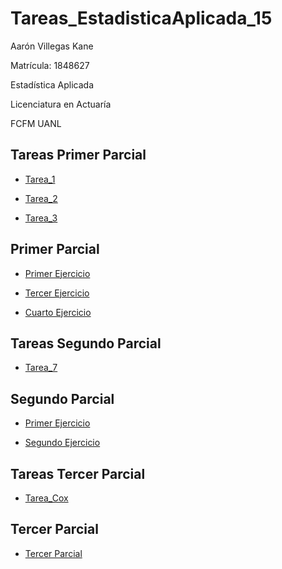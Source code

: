 # Tareas_EstadisticaAplicada_15

Aarón Villegas Kane

Matrícula: 1848627

Estadística Aplicada

Licenciatura en Actuaría

FCFM UANL

## Tareas Primer Parcial

- [Tarea_1](https://github.com/aaron-v-kane/Tareas_EstadisticaAplicada_15/blob/main/AVK_1848627_EstadisticaAplicadaG51_tarea1.ipynb)

- [Tarea_2](https://github.com/aaron-v-kane/Tareas_EstadisticaAplicada_15/blob/main/AVK_1848627_EstadisticaAplicadaG51_tarea2.ipynb)

- [Tarea_3](https://github.com/aaron-v-kane/Tareas_EstadisticaAplicada_15/blob/main/AVK_1848627_EstadisticaAplicadaG51_tarea3.ipynb)

## Primer Parcial

- [Primer Ejercicio](https://github.com/aaron-v-kane/Tareas_EstadisticaAplicada_15/blob/main/AVK_1848627_EstadisticaAplicadaG5_parcial1c.ipynb)

- [Tercer Ejercicio](https://github.com/aaron-v-kane/Tareas_EstadisticaAplicada_15/blob/main/AVK_1848627_EstadisticaAplicadaG51_parcial1e.ipynb)

- [Cuarto Ejercicio](https://github.com/aaron-v-kane/Tareas_EstadisticaAplicada_15/blob/main/AVK_1848627_EstadisticaAplicadaG51_parcial1f.ipynb)

## Tareas Segundo Parcial

- [Tarea_7](https://github.com/aaron-v-kane/Tareas_EstadisticaAplicada_15/blob/main/AVK_1848627_EAG51_actividad7_mar22.ipynb)

## Segundo Parcial

- [Primer Ejercicio](https://github.com/aaron-v-kane/Tareas_EstadisticaAplicada_15/blob/main/AVK_1848627_EstadisticaAplicadaG51_parcial2a.ipynb)

- [Segundo Ejercicio](https://github.com/aaron-v-kane/Tareas_EstadisticaAplicada_15/blob/main/AVK_1848627_EstadisticaAplicadaG51_parcial2b.ipynb)

## Tareas Tercer Parcial

- [Tarea_Cox](https://github.com/aaron-v-kane/Tareas_EstadisticaAplicada_15/blob/main/AVK_1848627_EA51_actividadcox_may2022.ipynb)

## Tercer Parcial

- [Tercer Parcial](https://github.com/aaron-v-kane/Tareas_EstadisticaAplicada_15/blob/main/AVK_1848627_EstadisticaAplicadaG51_parcial3.ipynb)


